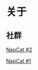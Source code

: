 # 关于
## 社群
[NapCat #2](https://qm.qq.com/q/HaRcfrHpUk)

[NapCat #1](https://qm.qq.com/q/cnr2C9UifC)
